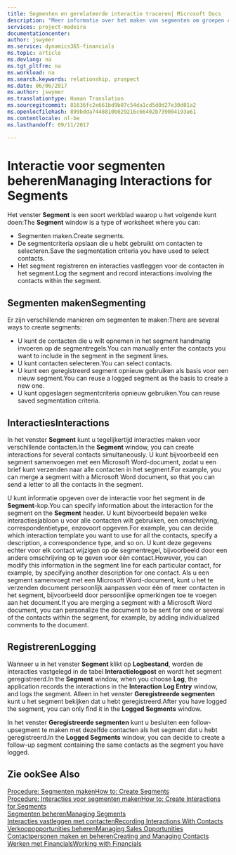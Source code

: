 ```yaml
---
title: Segmenten en gerelateerde interactie traceren| Microsoft Docs
description: "Meer informatie over het maken van segmenten om groepen contacten te definiëren en interacties op te geven voor segmenten."
services: project-madeira
documentationcenter: 
author: jswymer
ms.service: dynamics365-financials
ms.topic: article
ms.devlang: na
ms.tgt_pltfrm: na
ms.workload: na
ms.search.keywords: relationship, prospect
ms.date: 06/06/2017
ms.author: jswymer
ms.translationtype: Human Translation
ms.sourcegitcommit: 81636fc2e661bd9b07c54da1cd5d0d27e30d01a2
ms.openlocfilehash: 899bdda7448810b029216c66402b739004193a61
ms.contentlocale: nl-be
ms.lasthandoff: 09/11/2017

---
```

# <a name="managing-interactions-for-segments"></a><span data-ttu-id="76572-103">Interactie voor segmenten beheren</span><span class="sxs-lookup"><span data-stu-id="76572-103">Managing Interactions for Segments</span></span>
<span data-ttu-id="76572-104">Het venster **Segment** is een soort werkblad waarop u het volgende kunt doen:</span><span class="sxs-lookup"><span data-stu-id="76572-104">The **Segment** window is a type of worksheet where you can:</span></span>

* <span data-ttu-id="76572-105">Segmenten maken.</span><span class="sxs-lookup"><span data-stu-id="76572-105">Create segments.</span></span>
* <span data-ttu-id="76572-106">De segmentcriteria opslaan die u hebt gebruikt om contacten te selecteren.</span><span class="sxs-lookup"><span data-stu-id="76572-106">Save the segmentation criteria you have used to select contacts.</span></span>
* <span data-ttu-id="76572-107">Het segment registreren en interacties vastleggen voor de contacten in het segment.</span><span class="sxs-lookup"><span data-stu-id="76572-107">Log the segment and record interactions involving the contacts within the segment.</span></span>

## <a name="segmenting"></a><span data-ttu-id="76572-108">Segmenten maken</span><span class="sxs-lookup"><span data-stu-id="76572-108">Segmenting</span></span>
<span data-ttu-id="76572-109">Er zijn verschillende manieren om segmenten te maken:</span><span class="sxs-lookup"><span data-stu-id="76572-109">There are several ways to create segments:</span></span>

* <span data-ttu-id="76572-110">U kunt de contacten die u wilt opnemen in het segment handmatig invoeren op de segmentregels.</span><span class="sxs-lookup"><span data-stu-id="76572-110">You can manually enter the contacts you want to include in the segment in the segment lines.</span></span>
* <span data-ttu-id="76572-111">U kunt contacten selecteren.</span><span class="sxs-lookup"><span data-stu-id="76572-111">You can select contacts.</span></span>
* <span data-ttu-id="76572-112">U kunt een geregistreerd segment opnieuw gebruiken als basis voor een nieuw segment.</span><span class="sxs-lookup"><span data-stu-id="76572-112">You can reuse a logged segment as the basis to create a new one.</span></span>
* <span data-ttu-id="76572-113">U kunt opgeslagen segmentcriteria opnieuw gebruiken.</span><span class="sxs-lookup"><span data-stu-id="76572-113">You can reuse saved segmentation criteria.</span></span>

## <a name="interactions"></a><span data-ttu-id="76572-114">Interacties</span><span class="sxs-lookup"><span data-stu-id="76572-114">Interactions</span></span>
<span data-ttu-id="76572-115">In het venster **Segment** kunt u tegelijkertijd interacties maken voor verschillende contacten.</span><span class="sxs-lookup"><span data-stu-id="76572-115">In the **Segment** window, you can create interactions for several contacts simultaneously.</span></span> <span data-ttu-id="76572-116">U kunt bijvoorbeeld een segment samenvoegen met een Microsoft Word-document, zodat u een brief kunt verzenden naar alle contacten in het segment.</span><span class="sxs-lookup"><span data-stu-id="76572-116">For example, you can merge a segment with a Microsoft Word document, so that you can send a letter to all the contacts in the segment.</span></span>

<span data-ttu-id="76572-117">U kunt informatie opgeven over de interactie voor het segment in de **Segment**-kop.</span><span class="sxs-lookup"><span data-stu-id="76572-117">You can specify information about the interaction for the segment on the **Segment** header.</span></span> <span data-ttu-id="76572-118">U kunt bijvoorbeeld bepalen welke interactiesjabloon u voor alle contacten wilt gebruiken, een omschrijving, correspondentietype, enzovoort opgeven.</span><span class="sxs-lookup"><span data-stu-id="76572-118">For example, you can decide which interaction template you want to use for all the contacts, specify a description, a correspondence type, and so on.</span></span> <span data-ttu-id="76572-119">U kunt deze gegevens echter voor elk contact wijzigen op de segmentregel, bijvoorbeeld door een andere omschrijving op te geven voor één contact.</span><span class="sxs-lookup"><span data-stu-id="76572-119">However, you can modify this information in the segment line for each particular contact, for example, by specifying another description for one contact.</span></span> <span data-ttu-id="76572-120">Als u een segment samenvoegt met een Microsoft Word-document, kunt u het te verzenden document persoonlijk aanpassen voor één of meer contacten in het segment, bijvoorbeeld door persoonlijke opmerkingen toe te voegen aan het document.</span><span class="sxs-lookup"><span data-stu-id="76572-120">If you are merging a segment with a Microsoft Word document, you can personalize the document to be sent for one or several of the contacts within the segment, for example, by adding individualized comments to the document.</span></span>

## <a name="logging"></a><span data-ttu-id="76572-121">Registreren</span><span class="sxs-lookup"><span data-stu-id="76572-121">Logging</span></span>
<span data-ttu-id="76572-122">Wanneer u in het venster **Segment** klikt op **Logbestand**, worden de interacties vastgelegd in de tabel **Interactielogpost** en wordt het segment geregistreerd.</span><span class="sxs-lookup"><span data-stu-id="76572-122">In the **Segment** window, when you choose **Log**, the application records the interactions in the **Interaction Log Entry** window, and logs the segment.</span></span> <span data-ttu-id="76572-123">Alleen in het venster **Geregistreerde segmenten** kunt u het segment bekijken dat u hebt geregistreerd.</span><span class="sxs-lookup"><span data-stu-id="76572-123">After you have logged the segment, you can only find it in the **Logged Segments** window.</span></span>

<span data-ttu-id="76572-124">In het venster **Geregistreerde segmenten** kunt u besluiten een follow-upsegment te maken met dezelfde contacten als het segment dat u hebt geregistreerd.</span><span class="sxs-lookup"><span data-stu-id="76572-124">In the **Logged Segments** window, you can decide to create a follow-up segment containing the same contacts as the segment you have logged.</span></span>

## <a name="see-also"></a><span data-ttu-id="76572-125">Zie ook</span><span class="sxs-lookup"><span data-stu-id="76572-125">See Also</span></span>
[<span data-ttu-id="76572-126">Procedure: Segmenten maken</span><span class="sxs-lookup"><span data-stu-id="76572-126">How to: Create Segments</span></span>](marketing-how-create-segment.md)  
[<span data-ttu-id="76572-127">Procedure: Interacties voor segmenten maken</span><span class="sxs-lookup"><span data-stu-id="76572-127">How to: Create Interactions for Segments</span></span>](marketing-how-create-interactions.md)  
[<span data-ttu-id="76572-128">Segmenten beheren</span><span class="sxs-lookup"><span data-stu-id="76572-128">Managing Segments</span></span>](marketing-segments.md)  
[<span data-ttu-id="76572-129">Interacties vastleggen met contacten</span><span class="sxs-lookup"><span data-stu-id="76572-129">Recording Interactions With Contacts</span></span>](marketing-interactions.md)  
[<span data-ttu-id="76572-130">Verkoopopportunities beheren</span><span class="sxs-lookup"><span data-stu-id="76572-130">Managing Sales Opportunities</span></span>](marketing-manage-sales-opportunities.md)  
[<span data-ttu-id="76572-131">Contactpersonen maken en beheren</span><span class="sxs-lookup"><span data-stu-id="76572-131">Creating and Managing Contacts</span></span>](marketing-contacts.md)  
[<span data-ttu-id="76572-132">Werken met Financials</span><span class="sxs-lookup"><span data-stu-id="76572-132">Working with Financials</span></span>](ui-work-product.md)

